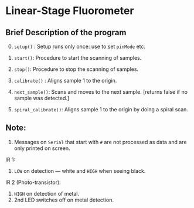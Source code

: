 # Linear-Stage Fluorometer





## Brief Description of the program

0. `setup()` : Setup runs only once: use to set `pinMode` etc.

1. `start()`: Procedure to start the scanning of samples.
2. `stop()`: Procedure to stop the scanning of samples.
3. `calibrate()` : Aligns sample 1 to the origin.
4. `next_sample()`: Scans and moves to the next sample. [returns false if no sample was detected.]
5. `spiral_calibrate()`: Aligns sample 1 to the origin by doing a spiral scan.







## **Note:**

1. Messages on `Serial` that start with `#` are not processed as data and are only printed on screen.



IR 1:

1. `LOW` on detection — white and `HIGH` when seeing black.

IR 2 (Photo-transistor):

1. `HIGH` on detection of metal.
2. 2nd LED switches off on metal detection.
